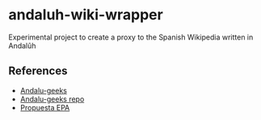 # andaluh-wiki-wrapper
Experimental project to create a proxy to the Spanish Wikipedia written in Andalûh

## References
- [Andalu-geeks](https://andaluh.es/)
- [Andalu-geeks repo](https://github.com/andalugeeks/)
- [Propuesta EPA](https://andaluhepa.files.wordpress.com/2019/10/propuesta-de-ortografc3ada-andaluza-epa-actualizada-2019-docx.pdf)
